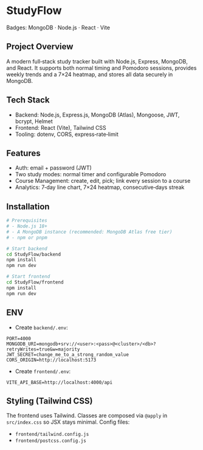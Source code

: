 # StudyFlow

Badges: MongoDB · Node.js · React · Vite

## Project Overview
A modern full‑stack study tracker built with Node.js, Express, MongoDB, and React. It supports both normal timing and Pomodoro sessions, provides weekly trends and a 7×24 heatmap, and stores all data securely in MongoDB.

## Tech Stack
- Backend: Node.js, Express.js, MongoDB (Atlas), Mongoose, JWT, bcrypt, Helmet
- Frontend: React (Vite), Tailwind CSS
- Tooling: dotenv, CORS, express‑rate‑limit

## Features
- Auth: email + password (JWT)
- Two study modes: normal timer and configurable Pomodoro
- Course Management: create, edit, pick; link every session to a course
- Analytics: 7‑day line chart, 7×24 heatmap, consecutive‑days streak

## Installation
```bash
# Prerequisites
# - Node.js 18+
# - A MongoDB instance (recommended: MongoDB Atlas free tier)
# - npm or pnpm

# Start backend
cd StudyFlow/backend
npm install
npm run dev

# Start frontend
cd StudyFlow/frontend
npm install
npm run dev
```

## ENV
- Create `backend/.env`:
```env
PORT=4000
MONGODB_URI=mongodb+srv://<user>:<pass>@<cluster>/<db>?retryWrites=true&w=majority
JWT_SECRET=change_me_to_a_strong_random_value
CORS_ORIGIN=http://localhost:5173
```

- Create `frontend/.env`:
```env
VITE_API_BASE=http://localhost:4000/api
```

## Styling (Tailwind CSS)
The frontend uses Tailwind. Classes are composed via `@apply` in `src/index.css` so JSX stays minimal. Config files:
- `frontend/tailwind.config.js`
- `frontend/postcss.config.js`

